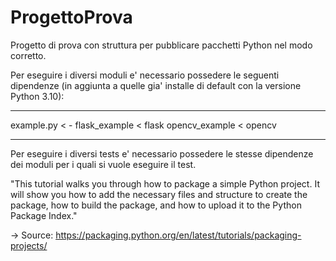 # ProgettoProva
Progetto di prova con struttura per pubblicare pacchetti Python nel modo corretto.

Per eseguire i diversi moduli e' necessario possedere le seguenti dipendenze (in aggiunta a quelle gia' installe di default con la versione Python 3.10):

_____
example.py     < -
flask_example  < flask
opencv_example < opencv
_____

Per eseguire i diversi tests e' necessario possedere le stesse dipendenze dei moduli per i quali si vuole eseguire il test.


"This tutorial walks you through how to package a simple Python project.
It will show you how to add the necessary files and structure to create the package, how to build the package, and how to upload it to the Python Package Index."

-> Source: https://packaging.python.org/en/latest/tutorials/packaging-projects/

